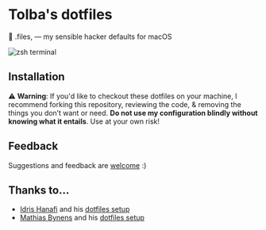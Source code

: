 # Tolba's dotfiles
🔧 .files,  — my sensible hacker defaults for macOS

![zsh terminal](https://res.cloudinary.com/friendly-social/image/upload/v1600348359/github/dotfiles.png)

## Installation
:warning: **Warning**: If you'd like to checkout these dotfiles on your machine, I recommend forking this repository, reviewing the code, & removing the things you don’t want or need. **Do not use my configuration blindly without knowing what it entails**. Use at your own risk!

## Feedback
Suggestions and feedback are [welcome](https://github.com/abdultolba/dotfiles/issues) :)

## Thanks to...
- [Idris Hanafi](https://idrishanafi.info) and his [dotfiles setup](https://github.com/IdrisHanafi/dotfiles)
- [Mathias Bynens](https://mathiasbynens.be/) and his [dotfiles setup](https://github.com/mathiasbynens/dotfiles)
<!--More to come-->
